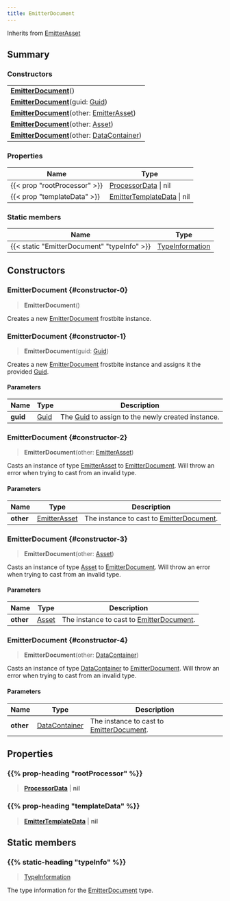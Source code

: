 ```yaml
---
title: EmitterDocument
---
```


Inherits from 
[EmitterAsset](/vext/ref/fb/emitterasset)

## Summary
### Constructors
| |
| ----------- |
| **[EmitterDocument](#constructor-0)**() |
| **[EmitterDocument](#constructor-1)**(guid: [Guid](/vext/ref/shared/class/guid)) |
| **[EmitterDocument](#constructor-2)**(other: [EmitterAsset](/vext/ref/fb/emitterasset)) |
| **[EmitterDocument](#constructor-3)**(other: [Asset](/vext/ref/fb/asset)) |
| **[EmitterDocument](#constructor-4)**(other: [DataContainer](/vext/ref/shared/class/datacontainer)) |

### Properties
| Name | Type |
| ---- | ---- |
| {{< prop "rootProcessor" >}} | [ProcessorData](/vext/ref/fb/processordata) \| nil |
| {{< prop "templateData" >}} | [EmitterTemplateData](/vext/ref/fb/emittertemplatedata) \| nil |

### Static members
| Name | Type |
| ---- | ---- |
| {{< static "EmitterDocument" "typeInfo" >}} | [TypeInformation](/vext/ref/shared/class/typeinformation) |

## Constructors
### EmitterDocument {#constructor-0}
> **EmitterDocument**()

Creates a new [EmitterDocument](/vext/ref/fb/emitterdocument) frostbite instance.

### EmitterDocument {#constructor-1}
> **EmitterDocument**(guid: [Guid](/vext/ref/shared/class/guid))

Creates a new [EmitterDocument](/vext/ref/fb/emitterdocument) frostbite instance and assigns it the provided [Guid](/vext/ref/shared/class/guid).

#### Parameters
| Name | Type | Description |
| ---- | ---- | ----------- |
| **guid** | [Guid](/vext/ref/shared/class/guid) | The [Guid](/vext/ref/shared/class/guid) to assign to the newly created instance. |

### EmitterDocument {#constructor-2}
> **EmitterDocument**(other: [EmitterAsset](/vext/ref/fb/emitterasset))

Casts an instance of type [EmitterAsset](/vext/ref/fb/emitterasset) to [EmitterDocument](/vext/ref/fb/emitterdocument). Will throw an error when trying to cast from an invalid type.

#### Parameters
| Name | Type | Description |
| ---- | ---- | ----------- |
| **other** | [EmitterAsset](/vext/ref/fb/emitterasset) | The instance to cast to [EmitterDocument](/vext/ref/fb/emitterdocument). |

### EmitterDocument {#constructor-3}
> **EmitterDocument**(other: [Asset](/vext/ref/fb/asset))

Casts an instance of type [Asset](/vext/ref/fb/asset) to [EmitterDocument](/vext/ref/fb/emitterdocument). Will throw an error when trying to cast from an invalid type.

#### Parameters
| Name | Type | Description |
| ---- | ---- | ----------- |
| **other** | [Asset](/vext/ref/fb/asset) | The instance to cast to [EmitterDocument](/vext/ref/fb/emitterdocument). |

### EmitterDocument {#constructor-4}
> **EmitterDocument**(other: [DataContainer](/vext/ref/shared/class/datacontainer))

Casts an instance of type [DataContainer](/vext/ref/shared/class/datacontainer) to [EmitterDocument](/vext/ref/fb/emitterdocument). Will throw an error when trying to cast from an invalid type.

#### Parameters
| Name | Type | Description |
| ---- | ---- | ----------- |
| **other** | [DataContainer](/vext/ref/shared/class/datacontainer) | The instance to cast to [EmitterDocument](/vext/ref/fb/emitterdocument). |

## Properties
### {{% prop-heading "rootProcessor" %}}
> **[ProcessorData](/vext/ref/fb/processordata)** | **nil**

### {{% prop-heading "templateData" %}}
> **[EmitterTemplateData](/vext/ref/fb/emittertemplatedata)** | **nil**

## Static members
### {{% static-heading "typeInfo" %}}
> [TypeInformation](/vext/ref/shared/class/typeinformation)

The type information for the [EmitterDocument](/vext/ref/fb/emitterdocument) type.

